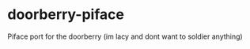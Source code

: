 doorberry-piface
================

Piface port for the doorberry (im lacy and dont want to soldier anything)
